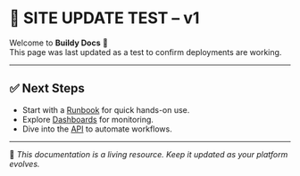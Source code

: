# 🚀 SITE UPDATE TEST – v1

Welcome to **Buildy Docs** 👋  
This page was last updated as a test to confirm deployments are working.

---

## ✅ Next Steps

- Start with a [Runbook](runbook.md) for quick hands-on use.
- Explore [Dashboards](dashboards.md) for monitoring.
- Dive into the [API](api.md) to automate workflows.

---

📌 _This documentation is a living resource. Keep it updated as your platform evolves._
 
 
